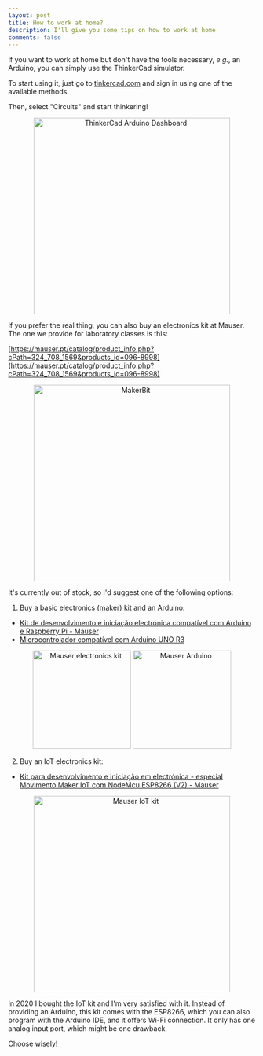 ```yaml
---
layout: post
title: How to work at home?
description: I'll give you some tips on how to work at home
comments: false
---
```


If you want to work at home but don't have the tools necessary, *e.g.*, an Arduino, you can simply use the ThinkerCad simulator.

To start using it, just go to [tinkercad.com](https://www.tinkercad.com/) and sign in using one of the available methods.

Then, select "Circuits" and start thinkering!

<p align="center">
  <img src="https://courses.ideate.cmu.edu/16-223/f2021/text/_images/Tinkercad-overview.png" alt="ThinkerCad Arduino Dashboard" width="400"/>
</p>

If you prefer the real thing, you can also buy an electronics kit at Mauser. The one we provide for laboratory classes is this:

[https://mauser.pt/catalog/product_info.php?cPath=324_708_1569&products_id=096-8998](https://mauser.pt/catalog/product_info.php?cPath=324_708_1569&products_id=096-8998)

<p align="center">
  <img src="https://mauser.pt/images/82c7405fa1a48e97d0eb21f3b9458657.jpg" alt="MakerBit" width="400"/>
</p>

It's currently out of stock, so I'd suggest one of the following options:

1. Buy a basic electronics (maker) kit and an Arduino:
  - [Kit de desenvolvimento e iniciação electrónica compatível com Arduino e Raspberry Pi - Mauser](https://mauser.pt/catalog/product_info.php?cPath=1667_2842&products_id=096-6785)
  - [Microcontrolador compatível com Arduino UNO R3](https://mauser.pt/catalog/product_info.php?cPath=1667_2889_2891_2888&products_id=096-7049)

<p align="center">
  <img src="https://mauser.pt/images/b48b9cdc01b08e241dc0b25a6c13bf78.jpg" alt="Mauser electronics kit" height="200"/>
  <img src="https://mauser.pt/images/e1590cd1e2a062a835e950a4e927fce4.jpg" alt="Mauser Arduino" height="200"/>
</p>

2. Buy an IoT electronics kit:
  - [Kit para desenvolvimento e iniciação em electrónica - especial Movimento Maker IoT com NodeMcu ESP8266 (V2) - Mauser](https://mauser.pt/catalog/product_info.php?cPath=1667_2842&products_id=096-7979)

<p align="center">
  <img src="https://mauser.pt/images/2d8a957e46a9288bc8eb3bb411b5de35.jpg" alt="Mauser IoT kit" width="400"/>
</p>

In 2020 I bought the IoT kit and I'm very satisfied with it. Instead of providing an Arduino, this kit comes with the ESP8266, which you can also program with the Arduino IDE, and it offers Wi-Fi connection. It only has one analog input port, which might be one drawback.

Choose wisely!
